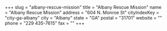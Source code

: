 +++
slug = "albany-rescue-mission"
title = "Albany Rescue Mission"
name = "Albany Rescue Mission"
address = "604 N. Monroe St"
cityIndexKey = "city-ga-albany"
city = "Albany"
state = "GA"
postal = "31701"
website = ""
phone = "229 435-7615"
fax = ""
+++
